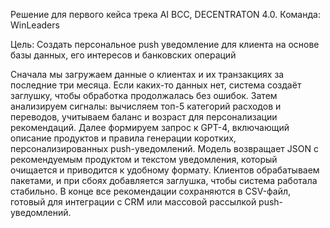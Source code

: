 Решение для первого кейса трека AI BCC, DECENTRATON 4.0.
Команда: WinLeaders

Цель: Создать персональное push уведомление для клиента на основе базы данных, его интересов и банковских операций

Сначала мы загружаем данные о клиентах и их транзакциях за последние три месяца. Если каких-то данных нет, система создаёт заглушку, чтобы обработка продолжалась без ошибок. Затем анализируем сигналы: вычисляем топ-5 категорий расходов и переводов, учитываем баланс и возраст для персонализации рекомендаций. Далее формируем запрос к GPT-4, включающий описание продуктов и правила генерации коротких, персонализированных push-уведомлений. Модель возвращает JSON с рекомендуемым продуктом и текстом уведомления, который очищается и приводится к удобному формату. Клиентов обрабатываем пакетами, и при сбоях добавляется заглушка, чтобы система работала стабильно. В конце все рекомендации сохраняются в CSV-файл, готовый для интеграции с CRM или массовой рассылкой push-уведомлений.
